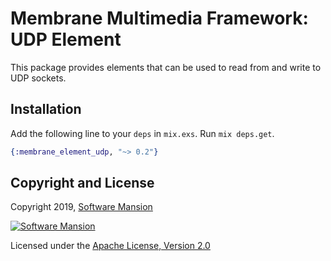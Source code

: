 # Membrane Multimedia Framework: UDP Element

This package provides elements that can be used to read from and write to UDP sockets.

## Installation

Add the following line to your `deps` in `mix.exs`. Run `mix deps.get`.

```elixir
{:membrane_element_udp, "~> 0.2"}
```

## Copyright and License

Copyright 2019, [Software Mansion](https://swmansion.com/?utm_source=git&utm_medium=readme&utm_campaign=membrane)

[![Software Mansion](https://membraneframework.github.io/static/logo/swm_logo_readme.png)](https://swmansion.com/?utm_source=git&utm_medium=readme&utm_campaign=membrane)

Licensed under the [Apache License, Version 2.0](LICENSE)
